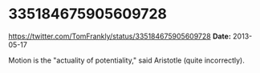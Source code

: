 # 335184675905609728
https://twitter.com/TomFrankly/status/335184675905609728
**Date:** 2013-05-17

Motion is the "actuality of potentiality," said Aristotle (quite incorrectly).
